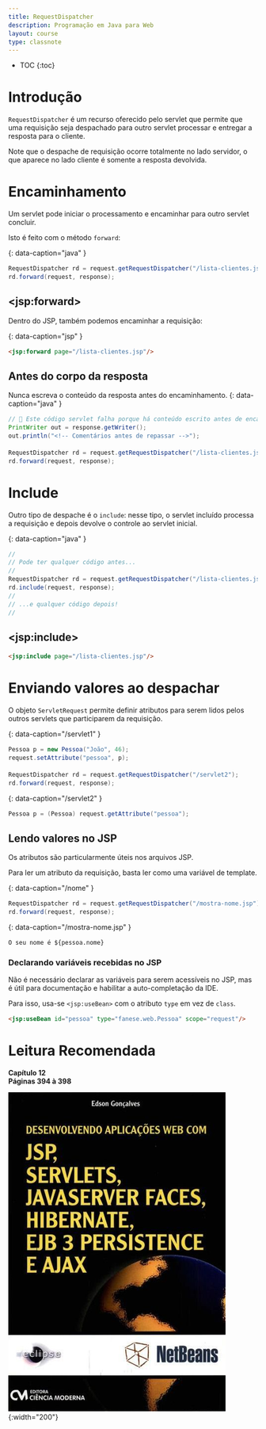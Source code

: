 ```yaml
---
title: RequestDispatcher
description: Programação em Java para Web
layout: course
type: classnote
---
```


* TOC
{:toc}

# Introdução

`RequestDispatcher` é um recurso oferecido pelo servlet que permite que uma requisição seja despachado para
outro servlet processar e entregar a resposta para o cliente.

Note que o despache de requisição ocorre totalmente no lado servidor, o que aparece no lado cliente é somente
a resposta devolvida. 

# Encaminhamento

Um servlet pode iniciar o processamento e encaminhar para outro servlet concluir.

Isto é feito com o método `forward`:

{: data-caption="java" }
```java
RequestDispatcher rd = request.getRequestDispatcher("/lista-clientes.jsp");
rd.forward(request, response);
```

## &lt;jsp:forward&gt;

Dentro do JSP, também podemos encaminhar a requisição:

{: data-caption="jsp" }
```html
<jsp:forward page="/lista-clientes.jsp"/>
```

## Antes do corpo da resposta

Nunca escreva o conteúdo da resposta antes do encaminhamento.
{: data-caption="java" }
```java
// 🚫 Este código servlet falha porque há conteúdo escrito antes de encaminhar
PrintWriter out = response.getWriter();
out.println("<!-- Comentários antes de repassar -->");

RequestDispatcher rd = request.getRequestDispatcher("/lista-clientes.jsp");
rd.forward(request, response);
```

# Include

Outro tipo de despache é o `include`: nesse tipo, o servlet incluído processa a requisição
e depois devolve o controle ao servlet inicial.

{: data-caption="java" }
```java
//
// Pode ter qualquer código antes...
//
RequestDispatcher rd = request.getRequestDispatcher("/lista-clientes.jsp");
rd.include(request, response);
//
// ...e qualquer código depois!
//
```

## &lt;jsp:include&gt;

```html
<jsp:include page="/lista-clientes.jsp"/>
```

# Enviando valores ao despachar

O objeto `ServletRequest` permite definir atributos para serem lidos pelos outros servlets que participarem
da requisição.

{: data-caption="/servlet1" }
```java
Pessoa p = new Pessoa("João", 46);
request.setAttribute("pessoa", p);

RequestDispatcher rd = request.getRequestDispatcher("/servlet2");
rd.forward(request, response);
```

{: data-caption="/servlet2" }
```java
Pessoa p = (Pessoa) request.getAttribute("pessoa");
```

## Lendo valores no JSP

Os atributos são particularmente úteis nos arquivos JSP.

Para ler um atributo da requisição, basta ler como uma variável de template.

{: data-caption="/nome" }
```java
RequestDispatcher rd = request.getRequestDispatcher("/mostra-nome.jsp");
rd.forward(request, response);
```

{: data-caption="/mostra-nome.jsp" }
```smarty
O seu nome é ${pessoa.nome}
```

### Declarando variáveis recebidas no JSP

Não é necessário declarar as variáveis para serem acessíveis no JSP, mas é útil
para documentação e habilitar a auto-completação da IDE.

Para isso, usa-se `<jsp:useBean>` com o atributo `type` em vez de `class`.

```html
<jsp:useBean id="pessoa" type="fanese.web.Pessoa" scope="request"/>
```

# Leitura Recomendada

**Capítulo 12**<br>
**Páginas 394 à 398**

![](../../assets/images/livros/goncalves2007-jsp.jpg){:width="200"}
